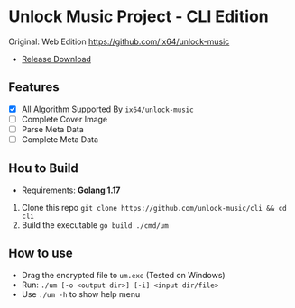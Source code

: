 # Unlock Music Project - CLI Edition

Original: Web Edition https://github.com/ix64/unlock-music

- [Release Download](https://github.com/unlock-music/cli/releases/latest)

## Features

- [x] All Algorithm Supported By `ix64/unlock-music`
- [ ] Complete Cover Image
- [ ] Parse Meta Data
- [ ] Complete Meta Data

## Hou to Build

- Requirements: **Golang 1.17**

1. Clone this repo `git clone https://github.com/unlock-music/cli && cd cli`
2. Build the executable `go build ./cmd/um`

## How to use

- Drag the encrypted file to `um.exe` (Tested on Windows)
- Run: `./um [-o <output dir>] [-i] <input dir/file>`
- Use `./um -h` to show help menu
